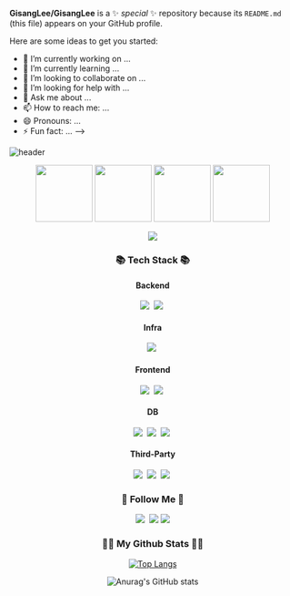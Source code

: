 **GisangLee/GisangLee** is a ✨ _special_ ✨ repository because its `README.md` (this file) appears on your GitHub profile.

Here are some ideas to get you started:

- 🔭 I’m currently working on ...
- 🌱 I’m currently learning ...
- 👯 I’m looking to collaborate on ...
- 🤔 I’m looking for help with ...
- 💬 Ask me about ...
- 📫 How to reach me: ...
- 😄 Pronouns: ...
- ⚡ Fun fact: ...
-->

![header](https://capsule-render.vercel.app/api?type=waving&height=200&text=Welcome%20to%20GL&fontAlign=65&fontAlignY=40&color=gradient)

<p align="center">
  <img width="100" height="100" src="https://user-images.githubusercontent.com/48057905/209806943-24c24720-9b62-429f-9f88-48ec065cc2d3.png"/>
  <img width="100" height="100" src="https://user-images.githubusercontent.com/48057905/218455085-da285347-f6eb-40fa-b9f7-2506bc204a96.png"/>
  <img width="100" height="100" src="https://github.com/GisangLee/GisangLee/assets/48057905/9c2b08b6-4377-4fcc-aad3-bea50f3921e1"/>
  <img width="100" height="100" src="https://github.com/GisangLee/GisangLee/assets/48057905/09b43a24-9f01-4081-af51-240d563d6515"/>
</p>


<p align="center">
  <a href="https://hits.seeyoufarm.com"><img src="https://hits.seeyoufarm.com/api/count/incr/badge.svg?url=https%3A%2F%2Fgithub.com%2Fhyeinisfree&count_bg=%2341B883&title_bg=%23CDC2C2&icon=github.svg&icon_color=%23E7E7E7&title=hits&edge_flat=false"/></a>
</p>

<h3 align="center">📚 Tech Stack 📚</h3>
<h4 align="center">Backend</h4>
<p align="center">
  <img src="https://img.shields.io/badge/Python-3766AB?style=flat-square&logo=Python&logoColor=white"/></a>&nbsp
  <img src="https://img.shields.io/badge/Django-092E20?style=flat-square&logo=Django&logoColor=white"/></a>&nbsp 
</p>
<h4 align="center">Infra</h4>
<p align="center">
  <img src="https://img.shields.io/badge/amazon-%23FF9900.svg?&style=for-the-badge&logo=amazon&logoColor=white"/></a>&nbsp
</p>
<h4 align="center">Frontend</h4>
<p align="center">
  <img src="https://img.shields.io/badge/HTML5-E34F26?style=flat-square&logo=HTML5&logoColor=white"/></a>&nbsp
  <img src="https://img.shields.io/badge/Javascript-ffb13b?style=flat-square&logo=javascript&logoColor=white"/></a>&nbsp
</p>
<h4 align="center">DB</h4>
<p align="center">
  <img src="https://img.shields.io/badge/PostgreSQL-4169E1?style=flat-square&logo=MySql&logoColor=white"/></a>&nbsp
  <img src="https://img.shields.io/badge/Mysql-E6B91E?style=flat-square&logo=MySql&logoColor=white"/></a>&nbsp
  <img src="https://img.shields.io/badge/MariaDB-003545?style=flat-square&logo=TensorFlow&logoColor=white"/></a>&nbsp
</p>
<h4 align="center">Third-Party</h4>  
<p align="center">
    <img src="https://img.shields.io/badge/NumPy-013243?style=flat-square&logo=TensorFlow&logoColor=white"/></a>&nbsp
    <img src="https://img.shields.io/badge/pandas-150458?style=flat-square&logo=TensorFlow&logoColor=white"/></a>&nbsp
    <img src="https://img.shields.io/badge/TensorFlow-FF6F00?style=flat-square&logo=TensorFlow&logoColor=white"/></a>&nbsp
</p>
<h3 align="center">🌈 Follow Me 🌈</h3>
<p align="center">
  <a href="https://velog.io/@masterkorea01"><img src="https://img.shields.io/badge/Blog-11B48A?style=flat-square&logo=Vimeo&logoColor=white&link=https://velog.io/@hyeinisfree"/></a>&nbsp
  <a href="mailto:kisang6710@gmail.com"><img src="https://img.shields.io/badge/Gmail-d14836?style=flat-square&logo=Gmail&logoColor=white&link=kisang6710@gmail.com"/></a>
  <a href="https://www.npmjs.com/~gisanglee"><img src="https://img.shields.io/badge/Npm-C41E25?style=flat-square&logo=Npm&logoColor=white&link=https://velog.io/@hyeinisfree"/></a>
</p>

<h3 align="center">👩‍💻 My Github Stats 👩‍💻</h3>

<div align="center">


[![Top Langs](https://github-readme-stats.vercel.app/api/top-langs/?username=GisangLee&langs_count=10&layout=compact)]()
  
![Anurag's GitHub stats](https://github-readme-stats.vercel.app/api?username=GisangLee&show_icons=true&theme=dracula)


</div>


